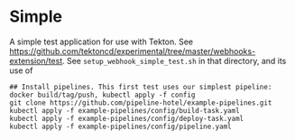 # Simple

A simple test application for use with Tekton. See https://github.com/tektoncd/experimental/tree/master/webhooks-extension/test. See `setup_webhook_simple_test.sh` in that directory, and its use of 

```
## Install pipelines. This first test uses our simplest pipeline: docker build/tag/push, kubectl apply -f config 
git clone https://github.com/pipeline-hotel/example-pipelines.git
kubectl apply -f example-pipelines/config/build-task.yaml
kubectl apply -f example-pipelines/config/deploy-task.yaml
kubectl apply -f example-pipelines/config/pipeline.yaml
```
